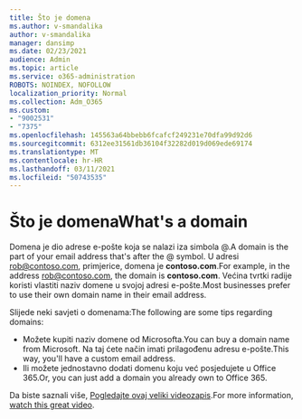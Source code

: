 ```yaml
---
title: Što je domena
ms.author: v-smandalika
author: v-smandalika
manager: dansimp
ms.date: 02/23/2021
audience: Admin
ms.topic: article
ms.service: o365-administration
ROBOTS: NOINDEX, NOFOLLOW
localization_priority: Normal
ms.collection: Adm_O365
ms.custom:
- "9002531"
- "7375"
ms.openlocfilehash: 145563a64bbebb6fcafcf249231e70dfa99d92d6
ms.sourcegitcommit: 6312ee31561db36104f32282d019d069ede69174
ms.translationtype: MT
ms.contentlocale: hr-HR
ms.lasthandoff: 03/11/2021
ms.locfileid: "50743535"
---
```

# <a name="whats-a-domain"></a><span data-ttu-id="cda7e-102">Što je domena</span><span class="sxs-lookup"><span data-stu-id="cda7e-102">What's a domain</span></span>

<span data-ttu-id="cda7e-103">Domena je dio adrese e-pošte koja se nalazi iza simbola @.</span><span class="sxs-lookup"><span data-stu-id="cda7e-103">A domain is the part of your email address that's after the @ symbol.</span></span> <span data-ttu-id="cda7e-104">U adresi rob@contoso.com, primjerice, domena je **contoso.com**.</span><span class="sxs-lookup"><span data-stu-id="cda7e-104">For example, in the address rob@contoso.com, the domain is **contoso.com**.</span></span> <span data-ttu-id="cda7e-105">Većina tvrtki radije koristi vlastiti naziv domene u svojoj adresi e-pošte.</span><span class="sxs-lookup"><span data-stu-id="cda7e-105">Most businesses prefer to use their own domain name in their email address.</span></span>

<span data-ttu-id="cda7e-106">Slijede neki savjeti o domenama:</span><span class="sxs-lookup"><span data-stu-id="cda7e-106">The following are some tips regarding domains:</span></span>

- <span data-ttu-id="cda7e-107">Možete kupiti naziv domene od Microsofta.</span><span class="sxs-lookup"><span data-stu-id="cda7e-107">You can buy a domain name from Microsoft.</span></span> <span data-ttu-id="cda7e-108">Na taj ćete način imati prilagođenu adresu e-pošte.</span><span class="sxs-lookup"><span data-stu-id="cda7e-108">This way, you'll have a custom email address.</span></span>
- <span data-ttu-id="cda7e-109">Ili možete jednostavno dodati domenu koju već posjedujete u Office 365.</span><span class="sxs-lookup"><span data-stu-id="cda7e-109">Or, you can just add a domain you already own to Office 365.</span></span>

<span data-ttu-id="cda7e-110">Da biste saznali više, [Pogledajte ovaj veliki videozapis](https://www.youtube.com/watch).</span><span class="sxs-lookup"><span data-stu-id="cda7e-110">For more information, [watch this great video](https://www.youtube.com/watch).</span></span>